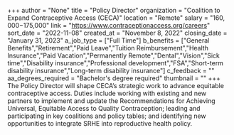 +++
author = "None"
title = "Policy Director"
organization = "Coalition to Expand Contraceptive Access (CECA)"
location = "Remote"
salary = "$160,000-$175,000"
link = "https://www.contraceptionaccess.org/careers"
sort_date = "2022-11-08"
created_at = "November 8, 2022"
closing_date = "January 31, 2023"
a_job_type = ["Full Time"]
b_benefits = ["General Benefits","Retirement","Paid Leave","Tuition Reimbursement","Health Insurance","Paid Vacation","Permanently Remote","Dental","Vision","Sick time","Disability insurance","Professional development","FSA","Short-term disability insurance","Long-term disability insurance"]
c_feedback = ""
aa_degrees_required = "Bachelor's degree required"
thumbnail = ""
+++
The Policy Director will shape CECA’s strategic work to advance equitable contraceptive access. Duties include working with existing and new partners to implement and update the Recommendations for Achieving Universal, Equitable Access to Quality Contraception; leading and participating in key coalitions and policy tables; and identifying new opportunities to integrate SRHE into reproductive health policy. 